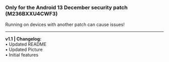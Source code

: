 ### Only for the Android 13 December security patch (M236BXXU4CWF3)
Running on devices with another patch can cause issues!

---
<b>v1.1 | Changelog:</b>
<br/>• Updated README
<br/>• Updated Picture
<br/>• Initial features